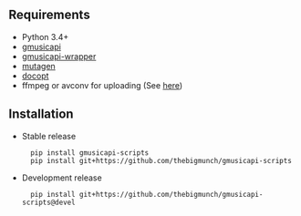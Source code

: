 ## Requirements

* Python 3.4+
* [gmusicapi](https://github.com/simon-weber/Unofficial-Google-Music-API)
* [gmusicapi-wrapper](https://github.com/thebigmunch/gmusicapi-wrapper)
* [mutagen](https://bitbucket.org/lazka/mutagen)
* [docopt](https://github.com/docopt/docopt)
* ffmpeg or avconv for uploading (See [here](http://unofficial-google-music-api.readthedocs.org/en/latest/usage.html#usage))


## Installation

* Stable release

		pip install gmusicapi-scripts
		pip install git+https://github.com/thebigmunch/gmusicapi-scripts

* Development release

		pip install git+https://github.com/thebigmunch/gmusicapi-scripts@devel
